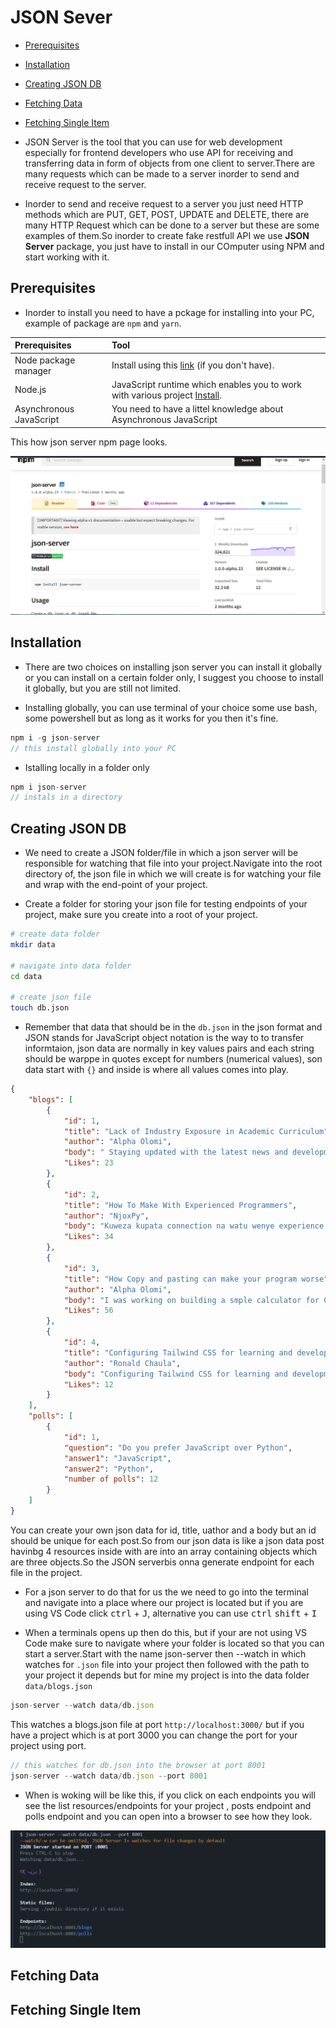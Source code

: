 # JSON Sever

- [Prerequisites](#prerequisites)
- [Installation](#installation)
- [Creating JSON DB](#creating-json-db)
- [Fetching Data](#fetching-data)
- [Fetching Single Item](#fetching-single-item)

- JSON Server is the tool that you can use for web development especially for frontend developers who use API for receiving and transferring data in form of objects from one client to server.There are many requests which can be made to a server inorder to send and receive request to the server.

- Inorder to send and receive request to a server you just need HTTP methods which are PUT, GET, POST, UPDATE and DELETE, there are many HTTP Request which can be done to a server but these are some examples of them.So inorder to create fake restfull API we use __JSON Server__ package, you just have to install in our COmputer using NPM and start working with it.

## Prerequisites

- Inorder to install you need to have a pckage for installing into your PC, example of package are `npm` and `yarn`.

| Prerequisites | Tool |
| :-------------- | :----- |
|  Node package manager | Install using this [link](https://www.npmjs.com/package/json-server) (if you don't have).  |
| Node.js | JavaScript runtime which enables you to work with various project [Install](nodejs.org).  |
| Asynchronous JavaScript | You need to have a littel knowledge about Asynchronous JavaScript |

This how json server npm page looks.

![Json server page npm ](/assets/json%20server.PNG)

## Installation

- There are two choices on installing json server you can install it globally or you can install on a certain folder only, I suggest you choose to install it globally, but you are still not limited.

- Installing globally, you can use terminal of your choice some use bash, some powershell but as long as it works for you then it's fine.

```js
npm i -g json-server
// this install globally into your PC
```

- Istalling locally in a folder only

```js
npm i json-server
// instals in a directory
```

## Creating JSON DB

- We need to create a JSON folder/file in which a json server will be responsible for watching that file into your project.Navigate into the root directory of, the json file in which we will create is for watching your file and wrap with the end-point of your project.

- Create a folder for storing your json file for testing endpoints of your project, make sure you create into a root of your project.

```sh
# create data folder
mkdir data

# navigate into data folder
cd data

# create json file
touch db.json
```

- Remember that data that should be in the `db.json` in the json format and JSON stands for JavaScript object notation is the way to to transfer informtaion, json data are normally in key values pairs and each string should be warppe in quotes except for numbers (numerical values), son data start with `{}` and inside is where all values comes into play.

```json
{
    "blogs": [
        {
            "id": 1,
            "title": "Lack of Industry Exposure in Academic Curriculum",
            "author": "Alpha Olomi",
            "body": " Staying updated with the latest news and developments in the field of computer science is essential for students and programmers. Here are some popular websites where you can find news, articles, and updates related to computer science:Hacker News (https://news.ycombinator.com/): A community-driven news website that covers a wide range of topics, including computer science, programming, and technology.",
            "Likes": 23
        },
        {
            "id": 2,
            "title": "How To Make With Experienced Programmers",
            "author": "NjoxPy",
            "body": "Kuweza kupata connection na watu wenye experience ni muhimu sana na pia ni rewarding kwa wale watu ambao wanataka waweze kuenhance skils zao katika ulimwengu wa programming.Haijalishi kama ni beginner au advanced.Kutengeneza connection na watu professional inaweza ikawa ndio namna ya kukufungulia milango kwako ili kupata mentorship, collaaboration na pia fursa mpya katika jamii.",
            "Likes": 34
        },
        {
            "id": 3,
            "title": "How Copy and pasting can make your program worse",
            "author": "Alpha Olomi",
            "body": "I was working on building a smple calculator for C++ Learning Lab repository but It came at a point in program I decided to allow a user to enter first and second value then perform division on that number but Since I thought there is no need to write two cout at a time for message to the user for first number and second number so I decide to copy and paste it!",
            "Likes": 56
        },
        {
            "id": 4,
            "title": "Configuring Tailwind CSS for learning and development",
            "author": "Ronald Chaula",
            "body": "Configuring Tailwind CSS for learning and development involves setting up the necessary files, understanding the configuration options, and using it within your project. Here's a step-by-step guide to help you get started",
            "Likes": 12
        }
    ],
    "polls": [
        {
            "id": 1,
            "question": "Do you prefer JavaScript over Python",
            "answer1": "JavaScript",
            "answer2": "Python",
            "number of polls": 12
        }
    ]
}
```

You can create your own json data for id, title, uathor and a body but an id should be unique for each post.So from our json data is like a json data post havinbg 4 resources inside with are into an array containing objects which are three objects.So the JSON serverbis onna generate endpoint for each file in the project.

- For a json server to do that for us the we need to go into the terminal and navigate into a place where our project is located but if you are using VS Code click <kbd>ctrl</kbd> + <kbd>J</kbd>, alternative you can use <kbd>ctrl</kbd> <kbd>shift</kbd> + <kbd> I <kbd>

- When a terminals opens up then do this, but if your are not using VS Code make sure to navigate where your folder is located so that you can start a server.Start with the name json-server then --watch in which watches for `.json` file into your project then followed with the path to your project it depends but for mine my project is into the data folder `data/blogs.json`

```js
json-server --watch data/db.json
```

This watches a blogs.json file at port `http://localhost:3000/` but if you have a project which is at port 3000 you can change the port for your project using port.

```js
// this watches for db.json into the browser at port 8001
json-server --watch data/db.json --port 8001
```

- When is woking will be like this, if you click on each endpoints you will see the list resources/endpoints for your project , posts endpoint and polls endpoint and you can open into a browser to see how they look.

![Json Server at 8001](/assets/json%208001.PNG)

## Fetching Data

## Fetching Single Item
<!--
add a link for materials about JSON
install json extension json by ZainChen-for data visualization
->
